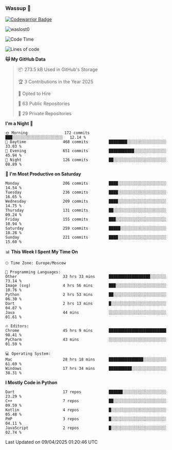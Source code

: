 ### Wassup 👋

[![Codewarrior Badge](https://www.codewars.com/users/waslost/badges/small)](https://www.codewars.com/users/waslost)

<p align="left"> <img src="https://komarev.com/ghpvc/?username=waslost0" alt="waslost0" /></p>

<!--START_SECTION:waka-->
![Code Time](http://img.shields.io/badge/Code%20Time-5%2C561%20hrs%2016%20mins-blue)

![Lines of code](https://img.shields.io/badge/From%20Hello%20World%20I%27ve%20Written-1.5%20million%20lines%20of%20code-blue)

**🐱 My GitHub Data** 

> 📦 273.5 kB Used in GitHub's Storage 
 > 
> 🏆 3 Contributions in the Year 2025
 > 
> 💼 Opted to Hire
 > 
> 📜 63 Public Repositories 
 > 
> 🔑 29 Private Repositories 
 > 
**I'm a Night 🦉** 

```text
🌞 Morning                172 commits         ███░░░░░░░░░░░░░░░░░░░░░░   12.14 % 
🌆 Daytime                468 commits         ████████░░░░░░░░░░░░░░░░░   33.03 % 
🌃 Evening                651 commits         ███████████░░░░░░░░░░░░░░   45.94 % 
🌙 Night                  126 commits         ██░░░░░░░░░░░░░░░░░░░░░░░   08.89 % 
```
📅 **I'm Most Productive on Saturday** 

```text
Monday                   206 commits         ████░░░░░░░░░░░░░░░░░░░░░   14.54 % 
Tuesday                  236 commits         ████░░░░░░░░░░░░░░░░░░░░░   16.65 % 
Wednesday                209 commits         ████░░░░░░░░░░░░░░░░░░░░░   14.75 % 
Thursday                 131 commits         ██░░░░░░░░░░░░░░░░░░░░░░░   09.24 % 
Friday                   155 commits         ███░░░░░░░░░░░░░░░░░░░░░░   10.94 % 
Saturday                 259 commits         █████░░░░░░░░░░░░░░░░░░░░   18.28 % 
Sunday                   221 commits         ████░░░░░░░░░░░░░░░░░░░░░   15.60 % 
```


📊 **This Week I Spent My Time On** 

```text
🕑︎ Time Zone: Europe/Moscow

💬 Programming Languages: 
Other                    33 hrs 33 mins      ██████████████████░░░░░░░   73.14 % 
Image (svg)              4 hrs 56 mins       ███░░░░░░░░░░░░░░░░░░░░░░   10.76 % 
Python                   2 hrs 53 mins       ██░░░░░░░░░░░░░░░░░░░░░░░   06.30 % 
Dart                     2 hrs 13 mins       █░░░░░░░░░░░░░░░░░░░░░░░░   04.87 % 
Java                     44 mins             ░░░░░░░░░░░░░░░░░░░░░░░░░   01.61 % 

🔥 Editors: 
Chrome                   45 hrs 9 mins       █████████████████████████   98.41 % 
PyCharm                  43 mins             ░░░░░░░░░░░░░░░░░░░░░░░░░   01.59 % 

💻 Operating System: 
Mac                      28 hrs 18 mins      ███████████████░░░░░░░░░░   61.69 % 
Windows                  17 hrs 34 mins      ██████████░░░░░░░░░░░░░░░   38.31 % 
```

**I Mostly Code in Python** 

```text
Dart                     17 repos            ██████░░░░░░░░░░░░░░░░░░░   23.29 % 
C++                      7 repos             ██░░░░░░░░░░░░░░░░░░░░░░░   09.59 % 
Kotlin                   4 repos             █░░░░░░░░░░░░░░░░░░░░░░░░   05.48 % 
PHP                      3 repos             █░░░░░░░░░░░░░░░░░░░░░░░░   04.11 % 
JavaScript               2 repos             █░░░░░░░░░░░░░░░░░░░░░░░░   02.74 % 
```




 Last Updated on 09/04/2025 01:20:46 UTC
<!--END_SECTION:waka-->

